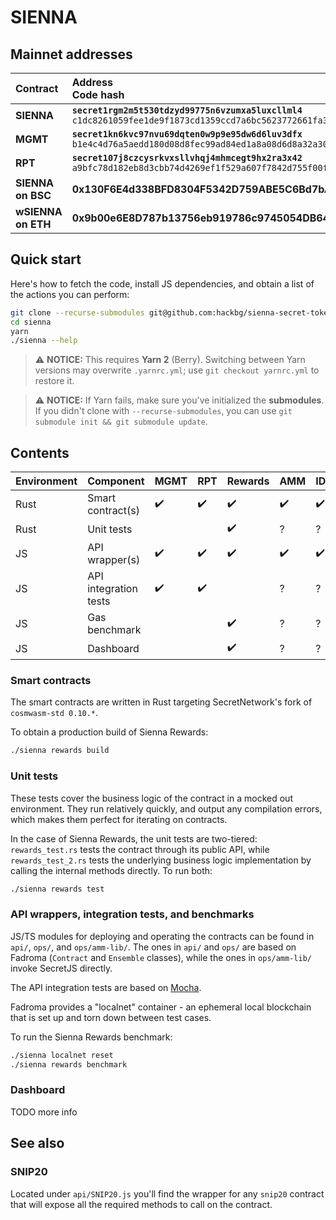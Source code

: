 # SIENNA

## Mainnet addresses

|Contract  |Address<br>Code hash|
|:---------|:-------------------|
|**SIENNA**|**`secret1rgm2m5t530tdzyd99775n6vzumxa5luxcllml4`**<br>`c1dc8261059fee1de9f1873cd1359ccd7a6bc5623772661fa3d55332eb652084`|
|**MGMT**  |**`secret1kn6kvc97nvu69dqten0w9p9e95dw6d6luv3dfx`**<br>`b1e4c4d76a5aedd180d08d8fec99ad84ed1a8a08d6d8a32a30c8c0f9835f4fab`|
|**RPT**   |**`secret107j8czcysrkvxsllvhqj4mhmcegt9hx2ra3x42`**<br>`a9bfc78d182eb8d3cbb74d4269ef1f529a607f7842d755f00fef7df13c02c5b4`|
|**SIENNA on BSC**|**0x130F6E4d338BFD8304F5342D759ABE5C6Bd7bA9b**|N/A|
|**wSIENNA on ETH**|**0x9b00e6E8D787b13756eb919786c9745054DB64f9**|N/A|

## Quick start

Here's how to fetch the code, install JS dependencies,
and obtain a list of the actions you can perform:

```sh
git clone --recurse-submodules git@github.com:hackbg/sienna-secret-token.git sienna
cd sienna
yarn
./sienna --help
```

>⚠️ **NOTICE:** This requires **Yarn 2** (Berry). Switching between Yarn versions
>may overwrite `.yarnrc.yml`; use `git checkout yarnrc.yml` to restore it.

>⚠️ **NOTICE:** If Yarn fails, make sure you've initialized the **submodules**.
>If you didn't clone with `--recurse-submodules`, you can use
>`git submodule init && git submodule update`.

## Contents

|Environment|Component     |MGMT|RPT|Rewards|AMM|IDO|
|----|---------------------|----|---|-------|---|---|
|Rust|Smart contract(s)    |✔️   |✔️  |✔️      |✔️  |✔️  |
|Rust|Unit tests           |    |   |✔️      | ? | ? |
|JS  |API wrapper(s)       |✔️   |✔️  |✔️      |✔️  |✔️  |
|JS  |API integration tests|✔️   |✔️  |       | ? | ? |
|JS  |Gas benchmark        |    |   |✔️      | ? | ? |
|JS  |Dashboard            |    |   |✔️      | ? | ? |

### Smart contracts

The smart contracts are written in Rust targeting
SecretNetwork's fork of `cosmwasm-std 0.10.*`.

To obtain a production build of Sienna Rewards:

```sh
./sienna rewards build
```

### Unit tests

These tests cover the business logic of the contract
in a mocked out environment. They run relatively quickly,
and output any compilation errors, which makes them perfect
for iterating on contracts.

In the case of Sienna Rewards, the unit tests are two-tiered:
`rewards_test.rs` tests the contract through its public API, while
`rewards_test_2.rs` tests the underlying business logic implementation
by calling the internal methods directly. To run both:

```sh
./sienna rewards test
```

### API wrappers, integration tests, and benchmarks

JS/TS modules for deploying and operating the contracts can be found
in `api/`, `ops/`, and `ops/amm-lib/`. The ones in `api/` and `ops/`
are based on Fadroma (`Contract` and `Ensemble` classes),
while the ones in `ops/amm-lib/` invoke SecretJS directly.

The API integration tests are based on [Mocha](https://mochajs.org/).

Fadroma provides a "localnet" container - an ephemeral local blockchain
that is set up and torn down between test cases.

To run the Sienna Rewards benchmark:

```sh
./sienna localnet reset
./sienna rewards benchmark
```

### Dashboard

TODO more info

## See also

### SNIP20

Located under `api/SNIP20.js` you'll find the wrapper for any `snip20` contract
that will expose all the required methods to call on the contract.
